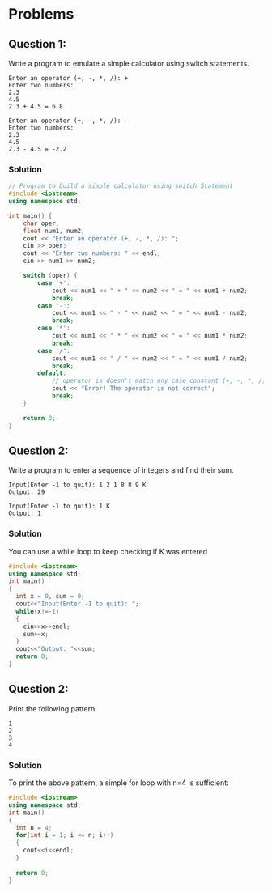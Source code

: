 # Problems

## Question 1:
Write a program to emulate a simple calculator using switch statements.
```
Enter an operator (+, -, *, /): +
Enter two numbers: 
2.3
4.5
2.3 + 4.5 = 6.8
```
```
Enter an operator (+, -, *, /): -
Enter two numbers: 
2.3
4.5
2.3 - 4.5 = -2.2
```
### Solution
```c++
// Program to build a simple calculator using switch Statement
#include <iostream>
using namespace std;

int main() {
    char oper;
    float num1, num2;
    cout << "Enter an operator (+, -, *, /): ";
    cin >> oper;
    cout << "Enter two numbers: " << endl;
    cin >> num1 >> num2;

    switch (oper) {
        case '+':
            cout << num1 << " + " << num2 << " = " << num1 + num2;
            break;
        case '-':
            cout << num1 << " - " << num2 << " = " << num1 - num2;
            break;
        case '*':
            cout << num1 << " * " << num2 << " = " << num1 * num2;
            break;
        case '/':
            cout << num1 << " / " << num2 << " = " << num1 / num2;
            break;
        default:
            // operator is doesn't match any case constant (+, -, *, /)
            cout << "Error! The operator is not correct";
            break;
    }

    return 0;
}
```
## Question 2:
Write a program to enter a sequence of integers and find their sum.
```
Input(Enter -1 to quit): 1 2 1 8 8 9 K 
Output: 29
```
```
Input(Enter -1 to quit): 1 K 
Output: 1
```
### Solution
You can use a while loop to keep checking if K was entered
```c++
#include <iostream>
using namespace std;
int main()
{
  int x = 0, sum = 0;
  cout<<"Input(Enter -1 to quit): ";
  while(x!=-1)
  {
    cin>>x>>endl;
    sum+=x;
  }
  cout<<"Output: "<<sum;
  return 0;
}
```

## Question 2:
Print the following pattern:
```
1
2
3
4
```
### Solution
To print the above pattern, a simple for loop with n=4 is sufficient:
```c++
#include <iostream>
using namespace std;
int main()
{
  int n = 4;
  for(int i = 1; i <= n; i++)
  {
    cout<<i<<endl;
  }
  
  return 0;
}
```
